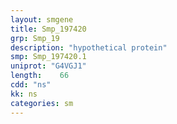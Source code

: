 ```yaml
---
layout: smgene
title: Smp_197420
grp: Smp_19
description: "hypothetical protein"
smp: Smp_197420.1
uniprot: "G4VGJ1"
length:    66
cdd: "ns"
kk: ns
categories: sm
---
```

